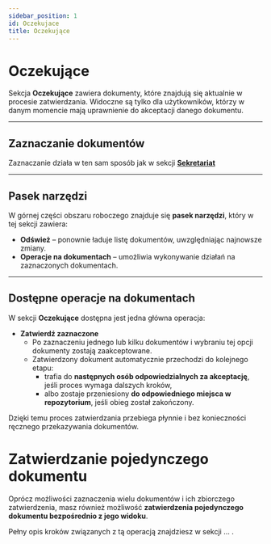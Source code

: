 ```yaml
---
sidebar_position: 1
id: Oczekujace
title: Oczekujące
---
```


# Oczekujące

Sekcja **Oczekujące** zawiera dokumenty, które znajdują się aktualnie w procesie zatwierdzania. Widoczne są tylko dla użytkowników, którzy w danym momencie mają uprawnienie do akceptacji danego dokumentu.

---

## Zaznaczanie dokumentów

Zaznaczanie działa w ten sam sposób jak w sekcji [**Sekretariat**](/spuma-doc/docs/Sekretariat/sekretariat.md)

---

## Pasek narzędzi

W górnej części obszaru roboczego znajduje się **pasek narzędzi**, który w tej sekcji zawiera:

- **Odśwież** – ponownie ładuje listę dokumentów, uwzględniając najnowsze zmiany.  
- **Operacje na dokumentach** – umożliwia wykonywanie działań na zaznaczonych dokumentach.

---

## Dostępne operacje na dokumentach
W sekcji **Oczekujące** dostępna jest jedna główna operacja:  

- **Zatwierdź zaznaczone**  
  - Po zaznaczeniu jednego lub kilku dokumentów i wybraniu tej opcji dokumenty zostają zaakceptowane.  
  - Zatwierdzony dokument automatycznie przechodzi do kolejnego etapu:  
    - trafia do **następnych osób odpowiedzialnych za akceptację**, jeśli proces wymaga dalszych kroków,  
    - albo zostaje przeniesiony **do odpowiedniego miejsca w repozytorium**, jeśli obieg został zakończony.  

Dzięki temu proces zatwierdzania przebiega płynnie i bez konieczności ręcznego przekazywania dokumentów.

# Zatwierdzanie pojedynczego dokumentu

Oprócz możliwości zaznaczenia wielu dokumentów i ich zbiorczego zatwierdzenia, masz również możliwość **zatwierdzenia pojedynczego dokumentu bezpośrednio z jego widoku**.  

Pełny opis kroków związanych z tą operacją znajdziesz w sekcji ... .

